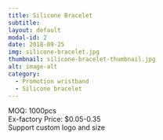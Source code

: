 ```yaml
---
title: Silicone Bracelet
subtitle: 
layout: default
modal-id: 2
date: 2018-09-25
img: silicone-bracelet.jpg
thumbnail: silicone-bracelet-thumbnail.jpg
alt: image-alt
category: 
  - Promotion wristband
  - Silicone bracelet
---
```


MOQ: 1000pcs<br>
Ex-factory Price: $0.05-0.35<br>
Support custom logo and size<br>